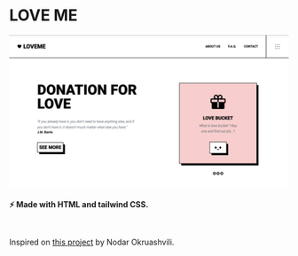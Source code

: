 # LOVE ME

<img src="./demo.png" />

**⚡️ Made with HTML and tailwind CSS.**

<br />

Inspired on [this project](https://dribbble.com/shots/9551986-LOVEME) by Nodar Okruashvili.
